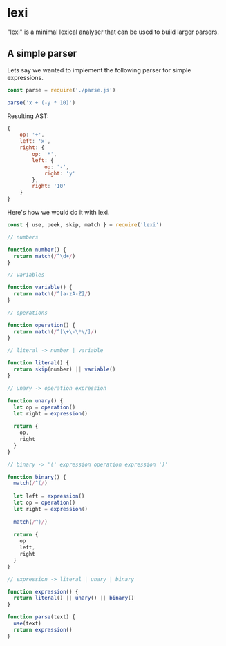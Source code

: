 # lexi

"lexi" is a minimal lexical analyser that can be used to build larger parsers.


## A simple parser

Lets say we wanted to implement the following parser for simple expressions.

```js
const parse = require('./parse.js')

parse('x + (-y * 10)')
```

Resulting AST:

```js
{
    op: '+',
    left: 'x',
    right: {
        op: '*',
        left: {
            op: '-',
            right: 'y'
        },
        right: '10'
    }
}
```

Here's how we would do it with lexi.

```js
const { use, peek, skip, match } = require('lexi')

// numbers

function number() {
  return match(/^\d+/)
}

// variables

function variable() {
  return match(/^[a-zA-Z]/)
}

// operations

function operation() {
  return match(/^[\+\-\*\/]/)
}

// literal -> number | variable

function literal() {
  return skip(number) || variable()
}

// unary -> operation expression

function unary() {
  let op = operation()
  let right = expression()
  
  return {
    op,
    right
  }
}

// binary -> '(' expression operation expression ')'

function binary() {
  match(/^(/)
  
  let left = expression()
  let op = operation()
  let right = expression()
  
  match(/^)/)
  
  return {
    op
    left,
    right
  }
}

// expression -> literal | unary | binary

function expression() {
  return literal() || unary() || binary()
}

function parse(text) {
  use(text)
  return expression()
}
```
